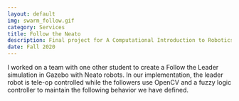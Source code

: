 ```yaml
---
layout: default
img: swarm_follow.gif
category: Services
title: Follow the Neato
description: Final project for A Computational Introduction to Robotics
date: Fall 2020
---
```


I worked on a team with one other student to create a Follow the Leader simulation in Gazebo with Neato robots. In our implementation, the leader robot is tele-op controlled while the followers use OpenCV and a fuzzy logic controller to maintain the following behavior we have defined. 